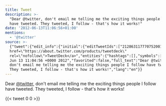 ```yaml
---
title: Tweet
description: >-
  "Dear @twitter, don't email me telling me the exciting things people I follow
  have tweeted. They tweeted, I follow - that's how it works!"
date: '2012-06-13T11:06:56+01:00'
mentions:
  - '@twitter'
source: >-
  {"tweet":{"edit_info":{"initial":{"editTweetIds":["212863117770752001"],"editableUntil":"2012-06-13T12:04:56.739Z","editsRemaining":"5","isEditEligible":true}},"retweeted":false,"source":"<a
  href=\"https://about.twitter.com/products/tweetdeck\"
  rel=\"nofollow\">TweetDeck</a>","entities":{"hashtags":[],"symbols":[],"user_mentions":[{"name":"Twitter","screen_name":"twitter","indices":["5","13"],"id_str":"1683696495198089217","id":"1683696495198089217"}],"urls":[]},"display_text_range":["0","136"],"favorite_count":"0","id_str":"212863117770752001","truncated":false,"retweet_count":"0","id":"212863117770752001","created_at":"Wed
  Jun 13 11:04:56 +0000 2012","favorited":false,"full_text":"Dear @twitter,
  don't email me telling me the exciting things people I follow have tweeted.
  They tweeted, I follow - that's how it works!","lang":"en"}}
---
```

Dear [@twitter](https://twitter.com/@twitter), don't email me telling me the exciting things people I follow have tweeted. They tweeted, I follow - that's how it works!
    
{{< tweet 0 0 >}}
    

